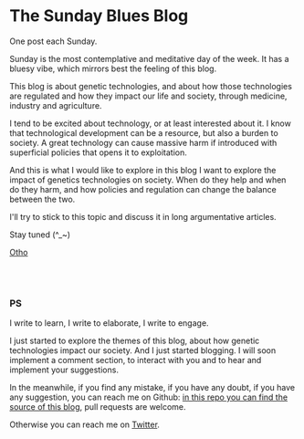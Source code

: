 # The Sunday Blues Blog

One post each Sunday.

Sunday is the most contemplative and meditative day of the week.
It has a bluesy vibe, which mirrors best the feeling of this blog.

This blog is about genetic technologies, and about how those technologies are regulated and how they impact our life and society, through medicine, industry and agriculture.

I tend to be excited about technology, or at least interested about it. I know that technological development can be a resource, but also a burden to society. A great technology can cause massive harm if introduced with superficial policies that opens it to exploitation.

And this is what I would like to explore in this blog I want to explore the impact of genetics technologies on society. When do they help and when do they harm, and how policies and regulation can change the balance between the two.

I'll try to stick to this topic and discuss it in long argumentative articles.

Stay tuned (^_~)

[Otho](https://otho.netlify.com)

<br><br>

### PS

I write to learn, I write to elaborate, I write to engage.

I just started to explore the themes of this blog, about how genetic technologies impact our society. And I just started blogging. I will soon implement a comment section, to interact with you and to hear and implement your suggestions.

In the meanwhile, if you find any mistake, if you have any doubt, if you have any suggestion, you can reach me on Github: [in this repo you can find the source of this blog](https://github.com/othomantegazza/sunday-blues), pull requests are welcome.

Otherwise you can reach me on [Twitter](https://twitter.com/othomn).